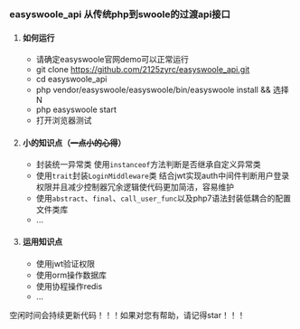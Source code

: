 ### easyswoole_api 从传统php到swoole的过渡api接口

1. #### 如何运行

   - 请确定easyswoole官网demo可以正常运行
   - git clone https://github.com/2125zyrc/easyswoole_api.git
   - cd easyswoole_api
   - php vendor/easyswoole/easyswoole/bin/easyswoole install && 选择N
   - php easyswoole start
   - 打开浏览器测试

1. #### 小的知识点（~~一点小的心得~~）

   - 封装统一异常类  使用`instanceof`方法判断是否继承自定义异常类
	- 使用`trait`封装`LoginMiddleware`类  结合jwt实现auth中间件判断用户登录权限并且减少控制器冗余逻辑使代码更加简洁，容易维护
   - 使用`abstract`、`final`、`call_user_func`以及php7语法封装低耦合的配置文件类库
   - ...
3. #### 运用知识点

   - 使用jwt验证权限
   - 使用orm操作数据库
   - 使用协程操作redis
   - ...

空闲时间会持续更新代码！！！如果对您有帮助，请记得star！！！




